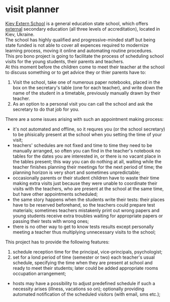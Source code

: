 # visit planner

<a href="https://uk.wikipedia.org/wiki/Школа_екстернів_(Київ)">Kiev Extern School</a> is a general education state school, which offers <a href="https://en.wikipedia.org/wiki/External_degree">external</a> secondary education (all three levels of accreditation), located in Kiev, Ukraine.</br>
The school has highly qualified and progressive-minded staff but being state funded is not able to cover all expences required to modernize learning process, moving it online and automating routine procedures.</br>
This pro bono project is going to facilitate the process of scheduling school visits for the young students, their parents and teachers.
</br>
At this moment before the children come to meet their teacher at the school to discuss something or to get advice they or thier parents have to:</br>
1. Visit the school, take one of numerous paper notebooks, placed in the box on the secretary's table (one for each teacher), and write down the name of the student in a timetable, previously manually drawn by their teacher.</br>
2. As an option to a personal visit you can call the school and ask the secretary to do that job for you.</br>

There are a some issues arising with such an appointment making process:
 * it's not automated and offline, so it requres you (or the school secretary) to be phisically present at the school when you setting the time of your visit;
 * teachers' schedules are not fixed and time to time they need to be manually arranged, so often you can find in the teacher's notebook no tables for the dates you are interested in, or there is no vacant place in the tables present; this way you can do nothing at all, waiting while the teacher finishes planning their meetings for the next period of time; the planning horizon is very short and sometimes unpredictable;
 * occasionally parents or their student children have to waste their time making extra visits just because they were unable to coordinate their visits with the teachers, who are present at the school at the same time, but have other appointments scheduled;
 * the same story happens when the students write their tests: their places have to be reserved beforehand, so the teachers could prepare test materials; sometimes teachers mistakenly print out wrong papers and young students receive extra troubles waiting for appropriate papers or passing their tests with wrong ones;
 * there is no other way to get to know tests results except personally meeting a teacher thus multiplying unnecessary visits to the school;

This project has to provide the following features:</br>
 1. schedule reception time for the principal, vice-principals, psychologist;
 2. set for a lond period of time (semester or two) each teacher's usual schedule, specifying the time when they are present at school and ready to meet their students; later could be added appropriate rooms occupation arrangement;</br>
 * hosts may have a possibility to adjust predefined schedule if such a necessity arises (illness, vacations so on); optionally providing automated notification of the scheduled visitors (with email, sms etc.);</br>


